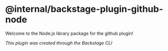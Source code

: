 # @internal/backstage-plugin-github-node

Welcome to the Node.js library package for the github plugin!

_This plugin was created through the Backstage CLI_

